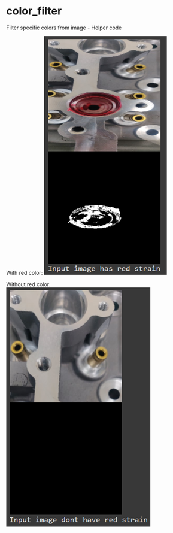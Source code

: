 # color_filter
Filter specific colors from image - Helper code

With red color:
![alt text](https://github.com/abdulazizm/color_filter/blob/main/out_red_detect.png?raw=true)

Without red color:
![alt text](https://github.com/abdulazizm/color_filter/blob/main/out_red_detect_2.png?raw=true)
